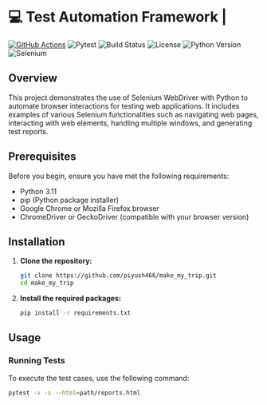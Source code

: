 # 💻 Test Automation Framework |

[![GitHub Actions](https://img.shields.io/badge/GitHub%20Actions-2088FF?style=for-the-badge&logo=github-actions&logoColor=white)](https://github.com/features/actions) 
![Pytest](https://img.shields.io/badge/Pytest-2088FF?style=for-the-badge&logo=PyTest&logoColor=white)
![Build Status](https://img.shields.io/badge/build-passing-brightgreen)
![License](https://img.shields.io/badge/license-MIT-blue)
![Python Version](https://img.shields.io/badge/python-3.11%2B-blue)
![Selenium](https://img.shields.io/badge/Selenium-3.141.59-brightgreen)

## Overview

This project demonstrates the use of Selenium WebDriver with Python to automate browser interactions for testing web applications. It includes examples of various Selenium functionalities such as navigating web pages, interacting with web elements, handling multiple windows, and generating test reports.



## Prerequisites

Before you begin, ensure you have met the following requirements:
- Python 3.11
- pip (Python package installer)
- Google Chrome or Mozilla Firefox browser
- ChromeDriver or GeckoDriver (compatible with your browser version)

## Installation

1. **Clone the repository:**

    ```bash
    git clone https://github.com/piyush466/make_my_trip.git
    cd make_my_trip
    ```


2. **Install the required packages:**

    ```bash
    pip install -r requirements.txt
    ```

## Usage

### Running Tests

To execute the test cases, use the following command:

```bash
pytest -v -s --html=path/reports.html